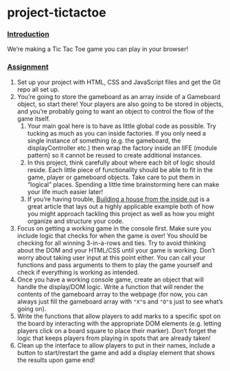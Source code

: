 # project-tictactoe
<div>
    
<section data-title="introduction">
  <h3 id="introduction"><a href="#introduction" class="anchor-link">Introduction</a></h3>

  <p>We’re making a Tic Tac Toe game you can play in your browser!</p>

</section>
<section data-title="assignment">
  <h3 id="assignment"><a href="#assignment" class="anchor-link">Assignment</a></h3>

  <div class="lesson-content__panel">

<ol>
    <li>Set up your project with HTML, CSS and JavaScript files and get the Git repo all set up.</li>
    <li>You’re going to store the gameboard as an array inside of a Gameboard object, so start there! Your players are also going to be stored in objects, and you’re probably going to want an object to control the flow of the game itself.
    <ol>
        <li>Your main goal here is to have as little global code as possible. Try tucking as much as you can inside factories. If you only need a single instance of something (e.g. the gameboard, the displayController etc.) then wrap the factory inside an IIFE (module pattern) so it cannot be reused to create additional instances.</li>
        <li>In this project, think carefully about where each bit of logic should reside. Each little piece of functionality should be able to fit in the game, player or gameboard objects. Take care to put them in “logical” places. Spending a little time brainstorming here can make your life much easier later!</li>
        <li>If you’re having trouble, <a href="https://www.ayweb.dev/blog/building-a-house-from-the-inside-out" target="_blank" rel="noopener noreferrer">Building a house from the inside out</a> is a great article that lays out a highly applicable example both of how you might approach tackling this project as well as how you might organize and structure your code.</li>
    </ol>
    </li>
    <li>Focus on getting a working game in the console first. Make sure you include logic that checks for when the game is over! You should be checking for all winning 3-in-a-rows and ties. Try to avoid thinking about the DOM and your HTML/CSS until your game is working. Don’t worry about taking user input at this point either. You can call your functions and pass arguments to them to play the game yourself and check if everything is working as intended.</li>
    <li>Once you have a working console game, create an object that will handle the display/DOM logic. Write a function that will render the contents of the gameboard array to the webpage (for now, you can always just fill the gameboard array with <code>"X"</code>s and <code>"O"</code>s just to see what’s going on).</li>
    <li>Write the functions that allow players to add marks to a specific spot on the board by interacting with the appropriate DOM elements (e.g. letting players click on a board square to place their marker). Don’t forget the logic that keeps players from playing in spots that are already taken!</li>
    <li>Clean up the interface to allow players to put in their names, include a button to start/restart the game and add a display element that shows the results upon game end!</li>
</ol>

  </div>
</section>



   </div>